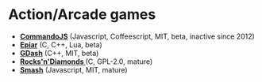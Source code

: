 # Action/Arcade games

[comment]: # (start of autogenerated content, do not edit)
- **[CommandoJS](commando_js.md)** (Javascript, Coffeescript, MIT, beta, inactive since 2012)
- **[Epiar](epiar.md)** (C, C++, Lua, beta)
- **[GDash](gdash.md)** (C++, MIT, beta)
- **[Rocks'n'Diamonds ](rocks_and_diamonds.md)** (C, GPL-2.0, mature)
- **[Smash](smash.md)** (Javascript, MIT, mature)

[comment]: # (end of autogenerated content)